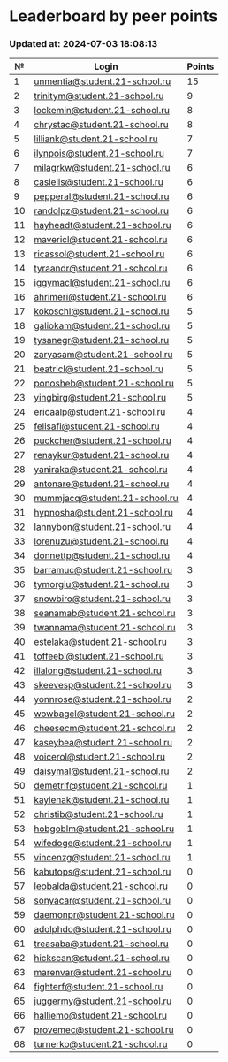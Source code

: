 # Leaderboard by peer points

### Updated at: 2024-07-03 18:08:13

| № | Login | Points |
|---|-------|--------|
|1|unmentia@student.21-school.ru|15|
|2|trinitym@student.21-school.ru|9|
|3|lockemin@student.21-school.ru|8|
|4|chrystac@student.21-school.ru|8|
|5|lilliank@student.21-school.ru|7|
|6|ilynpois@student.21-school.ru|7|
|7|milagrkw@student.21-school.ru|6|
|8|casielis@student.21-school.ru|6|
|9|pepperal@student.21-school.ru|6|
|10|randolpz@student.21-school.ru|6|
|11|hayheadt@student.21-school.ru|6|
|12|mavericl@student.21-school.ru|6|
|13|ricassol@student.21-school.ru|6|
|14|tyraandr@student.21-school.ru|6|
|15|iggymacl@student.21-school.ru|6|
|16|ahrimeri@student.21-school.ru|6|
|17|kokoschl@student.21-school.ru|5|
|18|galiokam@student.21-school.ru|5|
|19|tysanegr@student.21-school.ru|5|
|20|zaryasam@student.21-school.ru|5|
|21|beatricl@student.21-school.ru|5|
|22|ponosheb@student.21-school.ru|5|
|23|yingbirg@student.21-school.ru|5|
|24|ericaalp@student.21-school.ru|4|
|25|felisafi@student.21-school.ru|4|
|26|puckcher@student.21-school.ru|4|
|27|renaykur@student.21-school.ru|4|
|28|yaniraka@student.21-school.ru|4|
|29|antonare@student.21-school.ru|4|
|30|mummjacq@student.21-school.ru|4|
|31|hypnosha@student.21-school.ru|4|
|32|lannybon@student.21-school.ru|4|
|33|lorenuzu@student.21-school.ru|4|
|34|donnettp@student.21-school.ru|4|
|35|barramuc@student.21-school.ru|3|
|36|tymorgiu@student.21-school.ru|3|
|37|snowbiro@student.21-school.ru|3|
|38|seanamab@student.21-school.ru|3|
|39|twannama@student.21-school.ru|3|
|40|estelaka@student.21-school.ru|3|
|41|toffeebl@student.21-school.ru|3|
|42|illalong@student.21-school.ru|3|
|43|skeevesp@student.21-school.ru|3|
|44|yonnrose@student.21-school.ru|2|
|45|wowbagel@student.21-school.ru|2|
|46|cheesecm@student.21-school.ru|2|
|47|kaseybea@student.21-school.ru|2|
|48|voicerol@student.21-school.ru|2|
|49|daisymal@student.21-school.ru|2|
|50|demetrif@student.21-school.ru|1|
|51|kaylenak@student.21-school.ru|1|
|52|christib@student.21-school.ru|1|
|53|hobgoblm@student.21-school.ru|1|
|54|wifedoge@student.21-school.ru|1|
|55|vincenzg@student.21-school.ru|1|
|56|kabutops@student.21-school.ru|0|
|57|leobalda@student.21-school.ru|0|
|58|sonyacar@student.21-school.ru|0|
|59|daemonpr@student.21-school.ru|0|
|60|adolphdo@student.21-school.ru|0|
|61|treasaba@student.21-school.ru|0|
|62|hickscan@student.21-school.ru|0|
|63|marenvar@student.21-school.ru|0|
|64|fighterf@student.21-school.ru|0|
|65|juggermy@student.21-school.ru|0|
|66|halliemo@student.21-school.ru|0|
|67|provemec@student.21-school.ru|0|
|68|turnerko@student.21-school.ru|0|
